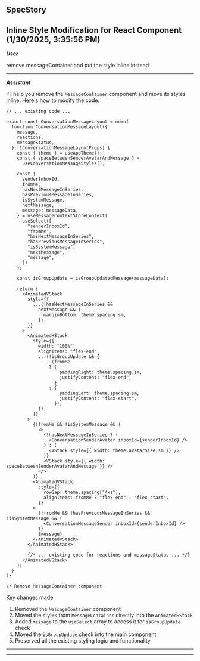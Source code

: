 ## SpecStory

## Inline Style Modification for React Component (1/30/2025, 3:35:56 PM)

_**User**_

remove messageContainer and put the style inline instead

---

_**Assistant**_

I'll help you remove the `MessageContainer` component and move its styles inline. Here's how to modify the code:

```typescript:features/conversation/conversation-message/conversation-message-layout.tsx
// ... existing code ...

export const ConversationMessageLayout = memo(
  function ConversationMessageLayout({
    message,
    reactions,
    messageStatus,
  }: IConversationMessageLayoutProps) {
    const { theme } = useAppTheme();
    const { spaceBetweenSenderAvatarAndMessage } =
      useConversationMessageStyles();

    const {
      senderInboxId,
      fromMe,
      hasNextMessageInSeries,
      hasPreviousMessageInSeries,
      isSystemMessage,
      nextMessage,
      message: messageData,
    } = useMessageContextStoreContext(
      useSelect([
        "senderInboxId",
        "fromMe",
        "hasNextMessageInSeries",
        "hasPreviousMessageInSeries",
        "isSystemMessage",
        "nextMessage",
        "message",
      ])
    );

    const isGroupUpdate = isGroupUpdatedMessage(messageData);

    return (
      <AnimatedVStack
        style={{
          ...(!hasNextMessageInSeries &&
            nextMessage && {
              marginBottom: theme.spacing.sm,
            }),
        }}
      >
        <AnimatedHStack
          style={{
            width: "100%",
            alignItems: "flex-end",
            ...(!isGroupUpdate && {
              ...(fromMe
                ? {
                    paddingRight: theme.spacing.sm,
                    justifyContent: "flex-end",
                  }
                : {
                    paddingLeft: theme.spacing.sm,
                    justifyContent: "flex-start",
                  }),
            }),
          }}
        >
          {!fromMe && !isSystemMessage && (
            <>
              {!hasNextMessageInSeries ? (
                <ConversationSenderAvatar inboxId={senderInboxId} />
              ) : (
                <VStack style={{ width: theme.avatarSize.sm }} />
              )}
              <VStack style={{ width: spaceBetweenSenderAvatarAndMessage }} />
            </>
          )}
          <AnimatedVStack
            style={{
              rowGap: theme.spacing["4xs"],
              alignItems: fromMe ? "flex-end" : "flex-start",
            }}
          >
            {!fromMe && !hasPreviousMessageInSeries && !isSystemMessage && (
              <ConversationMessageSender inboxId={senderInboxId} />
            )}
            {message}
          </AnimatedVStack>
        </AnimatedHStack>

        {/* ... existing code for reactions and messageStatus ... */}
      </AnimatedVStack>
    );
  }
);

// Remove MessageContainer component
```

Key changes made:
1. Removed the `MessageContainer` component
2. Moved the styles from `MessageContainer` directly into the `AnimatedHStack`
3. Added `message` to the `useSelect` array to access it for `isGroupUpdate` check
4. Moved the `isGroupUpdate` check into the main component
5. Preserved all the existing styling logic and functionality

---



---

